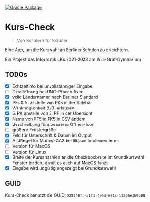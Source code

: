 [![Gradle Package](https://github.com/heinrich26/Kurs-Check/actions/workflows/gradle-build.yml/badge.svg)](https://github.com/heinrich26/Kurs-Check/actions/workflows/gradle-build.yml)

# Kurs-Check
> Von Schülern für Schüler

Eine App, um die Kurswahl an Berliner Schulen zu erleichtern.

Ein Projekt des Informatik LKs 2021-2023 am Willi-Graf-Gymnasium

## TODOs
- [x] Echtzeitinfo bei unvollständiger Eingabe
- [ ] Dateiöffnung bei UNC-Pfaden fixen
- [x] volle Ländernamen nach Berliner Standard
- [x] PFs & 5. anstelle von PKs in der Sidebar
- [x] Wahlmöglichkeit 2./3. erlauben
- [x] 5\. PK anstelle von 5. PF in der Übersicht
- [x] Name von PF5 in PK5 in CSV ändern
- [x] Beschreibung fürs/besseres Öffnen-Icon
- [ ] größere Fenstergröße
- [x] Feld für Unterschrift & Datum im Output
- [x] AndRegel für Mathe/-CAS bei lili.json implementieren
- [ ] Version für MacOS
- [ ] Version für Linux
- [x] Breite der Kursanzahlen an die Checkboxbreite im Grundkurswahl Fenster binden, damit es auch auf MacOS funzt
- [x] Eingabe wird ungültig angezeigt bei Grundkurswahl

## GUID
Kurs-Check benutzt die GUID: `928348ff-a1f1-4e0d-881c-11256e369b08`
